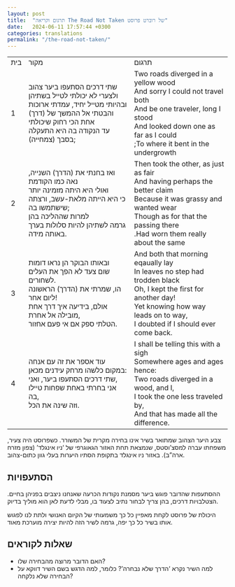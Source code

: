 ```yaml
---
layout: post
title:  "תרגום וקריאה The Road Not Taken של רוברט פרוסט"
date:   2024-06-11 17:57:44 +0300
categories: translations
permalink: "/the-road-not-taken/"
---
```



<table class="table text-center table-dark">
  <tr>
   <td>בית<br>
   </td>
   <td>מקור<br>
   </td>
   <td>תרגום<br>
   </td>
  </tr>
  <tr>
   <td>1<br>
   </td>
   <td>שתי דרכים הסתעפו ביער צהוב<br>
ולצערי לא יכולתי לטייל בשתיהן<br>
ובהיותי מטייל יחיד, עמדתי ארוכות<br>
והבטתי אל ההמשך של (דרך) אחת הכי רחוק שיכולתי<br>
עד הנקודה בה היא התעקלה בסבך (צמחייה);<br>
   </td>
   <td>Two roads diverged in a yellow wood<br>
And sorry I could not travel both<br>
And be one traveler, long I stood<br>
And looked down one as far as I could<br>
;To where it bent in the undergrowth<br>
   </td>
  </tr>
  <tr>
   <td>2<br>
   </td>
   <td>ואז בחנתי את (הדרך) השנייה, נאה כמו הקודמת<br>
ואולי היא היתה מזמינה יותר<br>
כי היא הייתה מלאת-עשב, ורצתה שישתמשו בה;<br>
למרות שההליכה בהן<br>
גרמה לשתיהן להיות סלולות בערך באותה מידה.<br>
   </td>
   <td>Then took the other, as just as fair<br>
And having perhaps the better claim<br>
Because it was grassy and wanted wear<br>
Though as for that the passing there<br>
.Had worn them really about the same<br>
   </td>
  </tr>
  <tr>
   <td>3<br>
   </td>
   <td>ובאותו הבוקר הן נראו דומות<br>
שום צעד לא הפך את העלים לשחורים.<br>
הו, שמרתי את (הדרך) הראשונה ליום אחר!<br>
אולם, בידיעה איך דרך אחת מובילה אל אחרת,<br>
הטלתי ספק אם אי פעם אחזור.<br>
   </td>
   <td>And both that morning eqaually lay<br>
In leaves no step had trodden black<br>
Oh, I kept the first for another day!<br>
Yet knowing how way leads on to way,<br>
I doubted if I should ever come back.<br>
   </td>
  </tr>
  <tr>
   <td>4<br>
   </td>
   <td>עוד אספר את זה עם אנחה<br>
במקום כלשהו מרחק עידנים מכאן:<br>
שתי דרכים הסתעפו ביער, ואני,<br>
אני בחרתי באחת שפחות טיילו בה,<br>
וזה שינה את הכל.<br>
   </td>
   <td>I shall be telling this with a sigh<br>
Somewhere ages and ages hence:<br>
Two roads diverged in a wood, and I,<br>
I took the one less traveled by,<br>
And that has made all the difference.<br>
   </td>
  </tr>
</table>

<p>
צבע היער הצהוב שמתואר בשיר אינו בחירה מקרית של המשורר. כשפרוסט היה צעיר, משפחתו עברה למסצ’וסטס, שנמצאת תחת האזור הגאוגרפי של ‘ניו אינגלד’ (צפון מזרח ארה”ב). באזור ניו אינגלד בתקופת הסתיו היערות בעלי גוון כתום-צהוב.
</p>

<h2>הסתעפויות</h2>

<p>
ההסתעפות שהדובר פוגש ביער מסמנת נקודות הכרעה שאנחנו ניצבים בפניהן בחיים. הצטלבויות דרכים, בהן צריך לבחור נתיב לצעוד בו, מבלי לדעת לאן הוא מוליך בדיוק.
</p>

<p>
היכולת של פרוסט לקחת מאפיין כל כך משמעותי של הקיום האנושי ולתת לנו לפגוש אותו בשיר כל כך יפה, גרמה לשיר הזה להיות יצירה מוערכת מאוד.
</p>

<h2>שאלות לקוראים</h2>
<ul>
<li>האם הדובר מרוצה מהבחירה שלו?</li>
<li>למה השיר נקרא ‘הדרך שלא נבחרה’? כלומר, למה הדגש בשם השיר דווקא על הבחירה שלא נלקחה?
</li>
</ul>